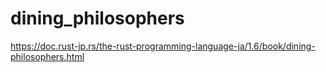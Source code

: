 # dining_philosophers
https://doc.rust-jp.rs/the-rust-programming-language-ja/1.6/book/dining-philosophers.html
